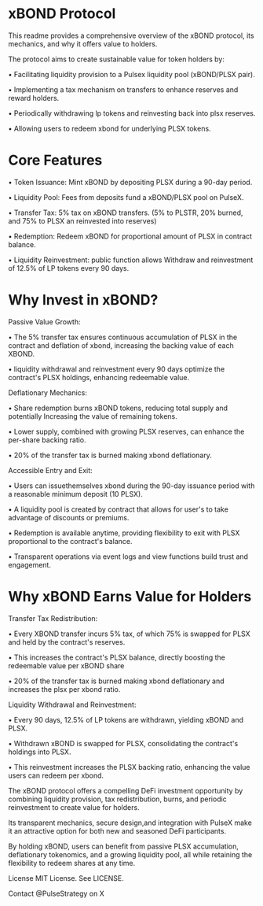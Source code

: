 # xBOND Protocol
 
This readme provides a comprehensive overview of the xBOND protocol, its mechanics, and why it offers value to holders.



The protocol aims to create sustainable value for token holders by:

• Facilitating liquidity provision to a Pulsex liquidity pool (xBOND/PLSX pair).

• Implementing a tax mechanism on transfers to enhance reserves and reward holders.

• Periodically withdrawing lp tokens and reinvesting back into plsx reserves.

• Allowing users to redeem xbond for underlying PLSX tokens.



# Core Features

• Token Issuance: Mint xBOND by depositing PLSX during a 90-day period.

• Liquidity Pool: Fees from deposits fund a xBOND/PLSX pool on PulseX.

• Transfer Tax: 5% tax on xBOND transfers. (5% to PLSTR, 20% burned, and 75% to PLSX an reinvested into reserves)

• Redemption: Redeem xBOND for proportional amount of PLSX in contract balance.

• Liquidity Reinvestment: public function allows Withdraw and reinvestment of 12.5% of LP tokens every 90 days.




# Why Invest in xBOND?




Passive Value Growth:

• The 5% transfer tax ensures continuous accumulation of PLSX in the contract and deflation of xbond, increasing the backing value of each XBOND.

• liquidity withdrawal and reinvestment every 90 days optimize the contract's PLSX holdings, enhancing redeemable value.




Deflationary Mechanics:

• Share redemption burns xBOND tokens, reducing total supply and potentially Increasing the value of remaining tokens.

• Lower supply, combined with growing PLSX reserves, can enhance the per-share backing ratio.

• 20% of the transfer tax is burned making xbond deflationary.



 
Accessible Entry and Exit:

• Users can issuethemselves xbond during the 90-day issuance period with a reasonable minimum deposit (10 PLSX).

• A liquidity pool is created by contract that allows for user's to take advantage of discounts or premiums.

• Redemption is available anytime,
providing flexibility to exit with PLSX proportional to the contract's balance.

• Transparent operations via event logs and view functions build trust and engagement.




# Why xBOND Earns Value for Holders



Transfer Tax Redistribution:

• Every XBOND transfer incurs 5% tax, of which 75% is swapped for PLSX and held by the contract's reserves.

• This increases the contract's PLSX balance, directly boosting the redeemable value per xBOND share

• 20% of the transfer tax is burned making xbond deflationary and increases the plsx per xbond ratio.



Liquidity Withdrawal and Reinvestment:

• Every 90 days, 12.5% of LP tokens are withdrawn, yielding xBOND and PLSX.

• Withdrawn xBOND is swapped for PLSX, consolidating the contract's holdings into PLSX.

• This reinvestment increases the PLSX backing ratio, enhancing the value users can redeem per xbond.




The xBOND protocol offers a compelling DeFi investment opportunity by combining liquidity provision, tax redistribution, burns, and periodic reinvestment to create value for holders. 

Its transparent mechanics, secure design,and integration with PulseX make it an attractive option for both new and seasoned DeFi participants.

By holding xBOND, users can benefit from passive PLSX accumulation, deflationary tokenomics, and a growing liquidity pool, all while retaining the flexibility to redeem shares at any time.

License
MIT License. See LICENSE.

Contact
@PulseStrategy on X
